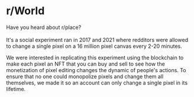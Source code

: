 # r/World

Have you heard about r/place? <br> <br>
It's a social experiment ran in 2017 and 2021 where redditors were allowed to change a single pixel on a 16 million pixel canvas every 2-20 minutes. <br>

We were interested in replicating this experiment using the blockchain to make each pixel an NFT that you can buy and sell to see how the monetization of pixel editing changes the dynamic of people's actions. To ensure that no one could monopolize pixels and change them all themselves, we made it so an account can only change a single pixel in its lifetime.
